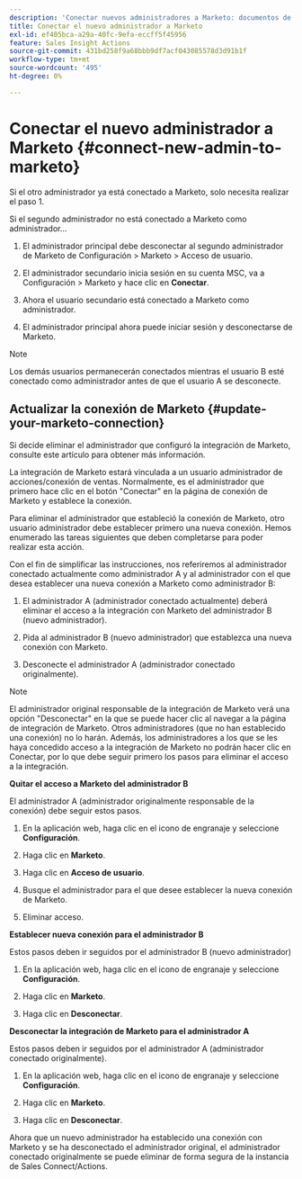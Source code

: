 ```yaml
---
description: 'Conectar nuevos administradores a Marketo: documentos de Marketo: documentación del producto'
title: Conectar el nuevo administrador a Marketo
exl-id: ef405bca-a29a-40fc-9efa-eccff5f45956
feature: Sales Insight Actions
source-git-commit: 431bd258f9a68bbb9df7acf043085578d3d91b1f
workflow-type: tm+mt
source-wordcount: '495'
ht-degree: 0%

---
```


# Conectar el nuevo administrador a Marketo {#connect-new-admin-to-marketo}

Si el otro administrador ya está conectado a Marketo, solo necesita realizar el paso 1.

Si el segundo administrador no está conectado a Marketo como administrador...

1. El administrador principal debe desconectar al segundo administrador de Marketo de Configuración > Marketo > Acceso de usuario.

1. El administrador secundario inicia sesión en su cuenta MSC, va a Configuración > Marketo y hace clic en **Conectar**.

1. Ahora el usuario secundario está conectado a Marketo como administrador.

1. El administrador principal ahora puede iniciar sesión y desconectarse de Marketo.

>[!NOTE]
>
>Los demás usuarios permanecerán conectados mientras el usuario B esté conectado como administrador antes de que el usuario A se desconecte.

## Actualizar la conexión de Marketo {#update-your-marketo-connection}

Si decide eliminar el administrador que configuró la integración de Marketo, consulte este artículo para obtener más información.

La integración de Marketo estará vinculada a un usuario administrador de acciones/conexión de ventas. Normalmente, es el administrador que primero hace clic en el botón &quot;Conectar&quot; en la página de conexión de Marketo y establece la conexión.

Para eliminar el administrador que estableció la conexión de Marketo, otro usuario administrador debe establecer primero una nueva conexión. Hemos enumerado las tareas siguientes que deben completarse para poder realizar esta acción.

Con el fin de simplificar las instrucciones, nos referiremos al administrador conectado actualmente como administrador A y al administrador con el que desea establecer una nueva conexión a Marketo como administrador B:

1. El administrador A (administrador conectado actualmente) deberá eliminar el acceso a la integración con Marketo del administrador B (nuevo administrador).

1. Pida al administrador B (nuevo administrador) que establezca una nueva conexión con Marketo.

1. Desconecte el administrador A (administrador conectado originalmente).

>[!NOTE]
>
>El administrador original responsable de la integración de Marketo verá una opción &quot;Desconectar&quot; en la que se puede hacer clic al navegar a la página de integración de Marketo. Otros administradores (que no han establecido una conexión) no lo harán. Además, los administradores a los que se les haya concedido acceso a la integración de Marketo no podrán hacer clic en Conectar, por lo que debe seguir primero los pasos para eliminar el acceso a la integración.

**Quitar el acceso a Marketo del administrador B**

El administrador A (administrador originalmente responsable de la conexión) debe seguir estos pasos.

1. En la aplicación web, haga clic en el icono de engranaje y seleccione **Configuración**.

1. Haga clic en **Marketo**.

1. Haga clic en **Acceso de usuario**.

1. Busque el administrador para el que desee establecer la nueva conexión de Marketo.

1. Eliminar acceso.

**Establecer nueva conexión para el administrador B**

Estos pasos deben ir seguidos por el administrador B (nuevo administrador)

1. En la aplicación web, haga clic en el icono de engranaje y seleccione **Configuración**.

1. Haga clic en **Marketo**.

1. Haga clic en **Desconectar**.

**Desconectar la integración de Marketo para el administrador A**

Estos pasos deben ir seguidos por el administrador A (administrador conectado originalmente).

1. En la aplicación web, haga clic en el icono de engranaje y seleccione **Configuración**.

1. Haga clic en **Marketo**.

1. Haga clic en **Desconectar**.

Ahora que un nuevo administrador ha establecido una conexión con Marketo y se ha desconectado el administrador original, el administrador conectado originalmente se puede eliminar de forma segura de la instancia de Sales Connect/Actions.
